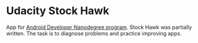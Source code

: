 # Udacity Stock Hawk
App for [Android Developer Nanodegree program](https://www.udacity.com/course/android-developer-nanodegree--nd801). Stock Hawk was partially written. The task is to diagnose problems and practice improving apps. 
